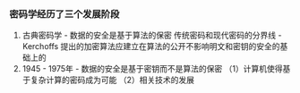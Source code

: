 ### 密码学经历了三个发展阶段
1. 古典密码学 - 数据的安全是基于算法的保密
    传统密码和现代密码的分界线 - Kerchoffs 提出的加密算法应建立在算法的公开不影响明文和密钥的安全的基础上的
2. 1945 - 1975年 - 数据的安全是基于密钥而不是算法的保密
    （1）计算机使得基于复杂计算的密码成为可能 （2）相关技术的发展










    

